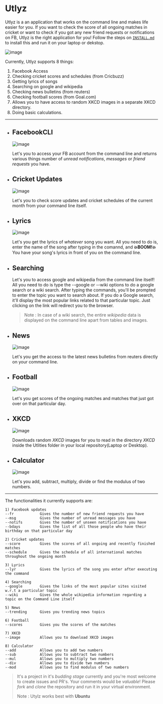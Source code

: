 # Utlyz

Utlyz is a an application that works on the command line and makes life easier for you.
If you want to check the score of all ongoing matches in cricket or want to check if you got any new friend requests or notifications on FB, Utlyz is the right application for you! Follow the steps on [`INSTALL.md`](https://github.com/rahulkumaran/Utlyz-CLI/blob/master/docs/INSTALL.md) to install this and run it on your laptop or dekstop.

![image](https://i.imgur.com/pzkodnT.png)


Currently, Utlyz supports 8 things:
1) Facebook Access
2) Checking cricket scores and schedules (from Cricbuzz)
3) Getting lyrics of songs
4) Searching on google and wikipedia
5) Checking news bulletins (from reuters)
6) Checking football scores (from Goal.com)
7) Allows you to have access to random XKCD images in a separate XKCD directory.
8) Doing basic calculations.
---

- ## FacebookCLI

  ![image](./img/fbcli.PNG)

  Let's you to access your FB account from the command line and returns various things number of *unread notifications*,
*messages* or *friend requests* you have.

- ## Cricket Updates

  ![image](./img/cricbuzz.PNG)

  Let's you to check score updates and cricket schedules of the current month from your command line itself.

- ## Lyrics

  ![image](./img/lyr.PNG)

  Let's you get the lyrics of *whatever* song you want. All you need to do is, enter the name of the song after typing in the comannd, and **💥BOOM!💥** You have your song's lyrics in front of you on the command line.

- ## Searching

  Let's you to access google and wikipedia from the command line itself! All you need to do is type the --google or --wiki options to do a google search or a wiki search. After typing the commands, you'll be prompted to enter the topic you want to search about.
If you do a Google search, it'll display the most popular links related to that particular topic. Just clicking on the link will redirect you to the browser.
  >Note : In case of a wiki search, the entire *wikipedia* data is displayed on the command line apart from tables and images.

- ## News

  ![image](./img/news.PNG)

  Let's you get the access to the latest news bulletins from reuters directly on your command line.

- ## Football

  ![image](./img/football.PNG)

  Let's you get scores of the ongoing matches and matches that just got over on that particular day.

- ## XKCD

  ![image](./img/xkcd.PNG)

  Downloads random *XKCD* images for you to read in the directory *XKCD* inside the Utlities folder in your local repository(Laptop or Desktop).

- ## Calculator

  ![image](./img/calc.PNG)

  Let's you add, subtract, multiply, divide or find the modulus of two numbers.
  
---



The functionalities it currently supports are:
	
	1) Facebook updates
	--fr			Gives the number of new friend requests you have
	--msg			Gives the number of unread messages you have
	--notifs		Gives the number of unseen notifications you have
	--bdays			Gives the list of all those people who have their birthday on that particular day
	
	2) Cricket updates
	--score			Gives the scores of all ongoing and recently finished matches
	--schedule		Gives the schedule of all international matches throughout the ongoing month
	
	3) Lyrics
	--lyr			Gives the lyrics of the song you enter after executing the command
	
	4) Searching
	--google		Gives the links of the most popular sites visited w.r.t a particular topic
	--wiki			Gives the whole wikipedia information regarding a topic on the Command Line itself
	
	5) News
	--trending		Gives you trending news topics
	
	6) Football
	--scores		Gives you the scores of the matches
	
	7) XKCD
	--image			Allows you to download XKCD images
    
    8) Calculator
    --add			Allows you to add two numbers
	--sub			Allows you to subtract two numbers
    --mul			Allows you to multiply two numbers
    --div			Allows you to divide two numbers
    --mod			Allows you to find modulus of two numbers


> It's a project in it's *budding stage* currently and you're most welcome to create issues and PR's. Your comments would be *valuable*! Please *fork* and *clone* the repository and run it in your virtual environment.
>
> Note : Utylz works best with **Ubuntu**
